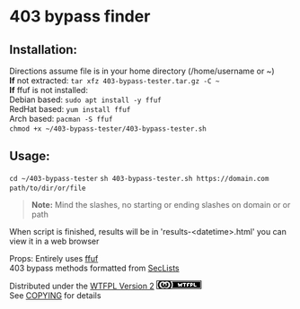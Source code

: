 # 403 bypass finder  
## Installation:  
Directions assume file is in your home directory (/home/username or ~)  
**If** not extracted: `tar xfz 403-bypass-tester.tar.gz -C ~`  
**If** ffuf is not installed:  
    Debian based: `sudo apt install -y ffuf`  
    RedHat based: `yum install ffuf`  
    Arch based: `pacman -S ffuf`  
`chmod +x ~/403-bypass-tester/403-bypass-tester.sh`
  
## Usage:  
`cd ~/403-bypass-tester`
`sh 403-bypass-tester.sh https://domain.com path/to/dir/or/file`  
> **Note:** Mind the slashes, no starting or ending slashes on domain or or path  
  
When script is finished, results will be in 'results-\<datetime>.html' you can view it in a web browser  
  
Props:
Entirely uses [ffuf](https://github.com/ffuf/ffuf)  
403 bypass methods formatted from [SecLists](https://github.com/danielmiessler/SecLists)  
  
Distributed under the [WTFPL Version 2](http://www.wtfpl.net/) [![WTFPL](assets/wtfpl-badge.png)](http://www.wtfpl.net/)  
See [COPYING](COPYING.txt) for details  

